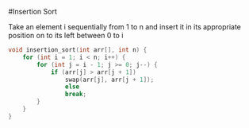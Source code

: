 #Insertion Sort

Take an element i sequentially from 1 to n and insert it in its appropriate position on to its left between 0 to i
```c++
void insertion_sort(int arr[], int n) {
	for (int i = 1; i < n; i++) {
		for (int j = i - 1; j >= 0; j--) {
			if (arr[j] > arr[j + 1])
				swap(arr[j], arr[j + 1]);
				else
				break;
		}
	}
}
```
